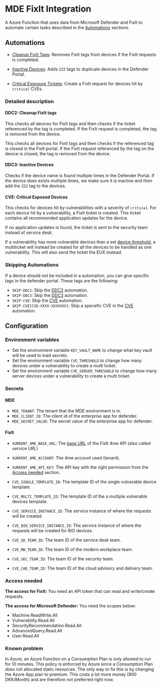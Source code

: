 # MDE FixIt Integration

A Azure Function that uses data from Microsoft Defender and FixIt to automate certain tasks described in the [Automations](#automations) sections.

## Automations

- [Cleanup FixIt Tags](#ddc2-cleanup-fixit-tags): Removes FixIt tags from devices if the FixIt requests is completed.

- [Inactive Devices](#ddc3-inactive-devices): Adds `ZZZ` tags to duplicate devices in the Defender Portal.

- [Critical Exposure Tickets](#cve-critical-exposed-devices): Create a FixIt request for devices hit by `critical` CVEs.

### Detailed description

#### DDC2: Cleanup FixIt tags

This checks all devices for FixIt tags and then checks if the ticket referenced by the tag is completed. If the FixIt request is completed, the tag is removed from the device.

This checks all devices for FixIt tags and then checks if the referenced tag is closed in the FixIt portal. If the FixIt request referenced by the tag on the device is closed, the tag is removed from the device.

#### DDC3: Inactive Devices

Checks if the device name is found multiple times in the Defender Portal. If the device does exists multiple times, we make sure it is inactive and then add the `ZZZ` tag to the devices.

#### CVE: Critical Exposed Devices

This checks for devices hit by vulnerabilities with a severity of `critical`. For each device hit by a vulnerability, a FixIt ticket is created. This ticket contains all recommended application updates for the device.

If no application updates is found, the ticket is sent to the security team instead of service desk.

If a vulnerability has more vulnerable devices than a set [device threshold](#environment-variables), a multiticket will instead be created for all the devices to be handled as one vulnerability. This will also send the ticket the EUX instead.

### Skipping Automations

If a device should not be included in a automation, you can give specific tags in the defender portal. These tags are the following:

- `SKIP-DDC2`: Skip the [DDC2](#ddc2-cleanup-fixit-tags) automation.
- `SKIP-DDC3`: Skip the [DDC3](#ddc3-inactive-devices) automation.
- `SKIP-CVE`: Skip the [CVE](#cve-critical-exposed-devices) automation.
- `SKIP-CVE[CVE-XXXX-XXXXXXX]`: Skip a specefic CVE in the [CVE](#cve-critical-exposed-devices) automation.

## Configuration

### Environment variables

- Set the environment variable `KEY_VAULT_NAME` to change what key vault will be used to load secrets.
- Set the environment variable `CVE_THRESHOLD` to change how many devices under a vulnerability to create a multi ticket.
- Set the environment variable `CVE_SERVER_THRESHOLD` to change how many server devices under a vulnerability to create a multi ticket.

### Secrets

#### MDE

- `MDE_TENANT`: The tenant that the MDE environment is in.
- `MDE_CLIENT_ID`: The client id of the enterprise app for defender.
- `MDE_SECRET_VALUE`: The secret value of the enterprise app for defender.

#### FixIt

- `XURRENT_4ME_BASE_URL`: The [base URL](https://developer.4me.com/v1/) of the FixIt 4me API (also called service URL)
- `XURRENT_4ME_ACCOUNT`: The 4me account used (tenant).
- `XURRENT_4ME_API_KEY`: The API key with the right permission from the [Access needed](#access-needed) section.

- `CVE_SINGLE_TEMPLATE_ID`: The template ID of the single vulnerable device template.
- `CVE_MULTI_TEMPLATE_ID`: The template ID of the a multiple vulnerable devices template.
- `CVE_SERVICE_INSTANCE_ID`: The service instance of where the requests will be created.
- `CVE_BIO_SERVICE_INSTANCE_ID`: The service instance of where the requests will be created for BIO devices.
- `CVE_SD_TEAM_ID`: The team ID of the service desk team.
- `CVE_MW_TEAM_ID`: The team ID of the modern workplace team.
- `CVE_SEC_TEAM_ID`: The team ID of the security team.
- `CVE_CAD_TEAM_ID`: The team ID of the cloud advisory and delivery team.

### Access needed

**The access for FixIt:** You need an API token that can read and write/create requests.

**The access for Microsoft Defender:** You need the scopes below:

- Machine.ReadWrite.All
- Vulnerability.Read.All
- SecurityRecommendation.Read.All
- AdvancedQuery.Read.All
- User.Read.All

### Known problem

In Azure, an Azure Function on a Consumption Plan is only allowed to run for 10 minutes.
This policy is enforced by Azure since a Consumption Plan does not allocated static resources.
The only way to fix this is by changing the Azure App plan to premium. This costs a lot more
money (900 DKK/Month) and are therefore not preferred right now.
